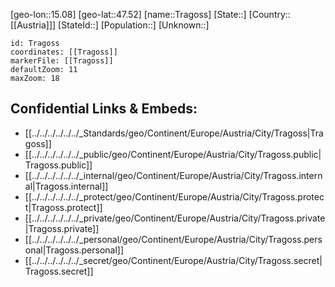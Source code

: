 ﻿---
location: [47.52,15.08]
mapzoom: [7,12] 
mapmarker: city 
type: City
tags:
- geo/City


SpocWebEntityId: 34943
isDeleted: false
confidential: public

---
[geo-lon::15.08]
[geo-lat::47.52]
[name::Tragoss]
[State::]
[Country::[[Austria]]]
[StateId::]
[Population::]
[Unknown::]


```leaflet
id: Tragoss
coordinates: [[Tragoss]]
markerFile: [[Tragoss]]
defaultZoom: 11 
maxZoom: 18
```


## Confidential Links & Embeds: 
- [[../../../../../../_Standards/geo/Continent/Europe/Austria/City/Tragoss|Tragoss]] 
- [[../../../../../../_public/geo/Continent/Europe/Austria/City/Tragoss.public|Tragoss.public]] 
- [[../../../../../../_internal/geo/Continent/Europe/Austria/City/Tragoss.internal|Tragoss.internal]] 
- [[../../../../../../_protect/geo/Continent/Europe/Austria/City/Tragoss.protect|Tragoss.protect]] 
- [[../../../../../../_private/geo/Continent/Europe/Austria/City/Tragoss.private|Tragoss.private]] 
- [[../../../../../../_personal/geo/Continent/Europe/Austria/City/Tragoss.personal|Tragoss.personal]] 
- [[../../../../../../_secret/geo/Continent/Europe/Austria/City/Tragoss.secret|Tragoss.secret]] 
